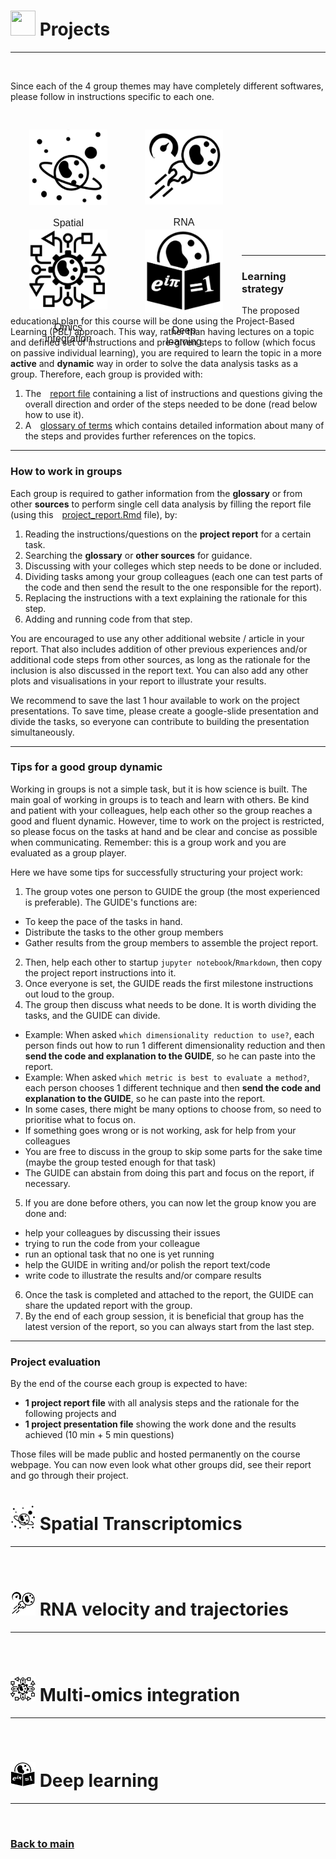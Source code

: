 # <img border="0" src="https://www.svgrepo.com/show/1025/task.svg" width="40" height="40"> Projects

***

<style>
.zoom:hover {
  transform:scale(1.1);
}
</style>

<div>

<br/>

Since each of the 4 group themes may have completely different softwares, please follow in instructions specific to each one.


<div style="width:100%;height:200px;">
<div style="width:125px;height:100px;padding:30px 30px;font-size:12pt;font-family:Helvetica;float:left;text-align:center;">
<a href="rna_velocity/README.md"><img class="zoom" border="0" src="logos/spatial_transcriptomics.png"></a><p></p>
<p>Spatial<br/>transcriptomics</p>
</div>

<div style="width:125px;height:100px;padding:30px 30px;font-size:12pt;font-family:Helvetica;float:left;text-align:center;">
<a href="rna_velocity/README.md"><img class="zoom" border="0" src="logos/rna_velocity.png"></a><p></p>
<p>RNA<br/>velocity</p>
</div>

<div style="width:125px;height:100px;padding:30px 30px;font-size:12pt;font-family:Helvetica;float:left;text-align:center;">
<a href="rna_velocity/README.md"><img class="zoom" border="0" src="logos/omics_integration.png"></a><p></p>
<p>Omics<br/>integration</p>
</div>

<div style="width:125px;height:100px;padding:30px 30px;font-size:12pt;font-family:Helvetica;float:left;text-align:center;">
<a href="rna_velocity/README.md"><img class="zoom" border="0" src="logos/deep_learning.png"></a><p></p>
<p>Deep<br/>learning</p>
</div>
</div>

<br/>

***

### Learning strategy

The proposed educational plan for this course will be done using the Project-Based Learning (PBL) approach. This way, rather than having lectures on a topic and defined set of instructions and pre-given steps to follow (which focus on passive individual learning), you are required to learn the topic in a more **active** and **dynamic** way in order to solve the data analysis tasks as a group. Therefore, each group is provided with:

1. The <img border="0" src="https://static.thenounproject.com/png/67360-200.png" width="10" height="10">[report file](project_velocity/README.md) containing a list of instructions and questions giving the overall direction and order of the steps needed to be done (read below how to use it).
2. A <img border="0" src="https://d1nhio0ox7pgb.cloudfront.net/_img/o_collection_png/green_dark_grey/512x512/plain/dictionary.png" width="10" height="10">[glossary of terms](single_cell/glossary/glossary_of_terms_single_cell.html) which contains detailed information about many of the steps and provides further references on the topics.

***

### How to work in groups

Each group is required to gather information from the **glossary** or from other **sources** to perform single cell data analysis by filling the report file (using this <img border="0" src="https://static.thenounproject.com/png/67360-200.png" width="10" height="10">[project_report.Rmd](single_cell/code/project_report.Rmd) file), by:

1. Reading the instructions/questions on the **project report** for a certain task.
2. Searching the **glossary** or **other sources** for guidance.
3. Discussing with your colleges which step needs to be done or included.
4. Dividing tasks among your group colleagues (each one can test parts of the code and then send the result to the one responsible for the report).
5. Replacing the instructions with a text explaining the rationale for this step.
6. Adding and running code from that step.

You are encouraged to use any other additional website / article in your report. That also includes addition of other previous experiences and/or additional code steps from other sources, as long as the rationale for the inclusion is also discussed in the report text. You can also add any other plots and visualisations in your report to illustrate your results.

We recommend to save the last 1 hour available to work on the project presentations. To save time, please create a google-slide presentation and divide the tasks, so everyone can contribute to building the presentation simultaneously.

***

### Tips for a good group dynamic

Working in groups is not a simple task, but it is how science is built. The main goal of working in groups is to teach and learn with others. Be kind and patient with your colleagues, help each other so the group reaches a good and fluent dynamic. However, time to work on the project is restricted, so please focus on the tasks at hand and be clear and concise as possible when communicating. Remember: this is a group work and you are evaluated as a group player.

Here we have some tips for successfully structuring your project work:

1. The group votes one person to GUIDE the group (the most experienced is preferable). The GUIDE's functions are:
  - To keep the pace of the tasks in hand.
  - Distribute the tasks to the other group members
  - Gather results from the group members to assemble the project report.
2. Then, help each other to startup `jupyter notebook`/`Rmarkdown`, then copy the project report instructions into it.
3. Once everyone is set, the GUIDE reads the first milestone instructions out loud to the group.
4. The group then discuss what needs to be done. It is worth dividing the tasks, and the GUIDE can divide.
  - Example: When asked `which dimensionality reduction to use?`, each person finds out how to run 1 different dimensionality reduction and then **send the code and explanation to the GUIDE**, so he can paste into the report.
  - Example: When asked `which metric is best to evaluate a method?`, each person chooses 1 different technique and then **send the code and explanation to the GUIDE**, so he can paste into the report.
  - In some cases, there might be many options to choose from, so need to prioritise what to focus on.
  - If something goes wrong or is not working, ask for help from your colleagues
  - You are free to discuss in the group to skip some parts for the sake time (maybe the group tested enough for that task)
  - The GUIDE can abstain from doing this part and focus on the report, if necessary.
5. If you are done before others, you can now let the group know you are done and:
  - help your colleagues by discussing their issues
  - trying to run the code from your colleague
  - run an optional task that no one is yet running
  - help the GUIDE in writing and/or polish the report text/code
  - write code to illustrate the results and/or compare results
6. Once the task is completed and attached to the report, the GUIDE can share the updated report with the group.
7. By the end of each group session, it is beneficial that group has the latest version of the report, so you can always start from the last step.

***

### Project evaluation

By the end of the course each group is expected to have:

- **1 project report file** with all analysis steps and the rationale for the following projects and
- **1 project presentation file** showing the work done and the results achieved (10 min + 5 min questions)

Those files will be made public and hosted permanently on the course webpage. You can now even look what other groups did, see their report and go through their project.

# <img border="0" src="logos/spatial_transcriptomics.png" width="40" height="40"> Spatial Transcriptomics
***


<br/>

# <img border="0" src="logos/rna_velocity.png" width="40" height="40"> RNA velocity and trajectories
***


<br/>

# <img border="0" src="logos/omics_integration.png" width="40" height="40"> Multi-omics integration
***

<br/>

# <img border="0" src="logos/deep_learning.png" width="40" height="40"> Deep learning
***


<br/>

### [Back to main](README.md)

</div>
